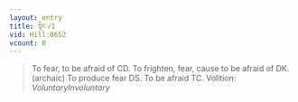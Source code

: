 ```yaml
---
layout: entry
title: སྙེང་√1
vid: Hill:0652
vcount: 0
---
```

> To fear, to be afraid of CD\. To frighten, fear, cause to be afraid of DK\. (archaic) To produce fear DS\. To be afraid TC\.
> Volition: _VoluntaryInvoluntary_


